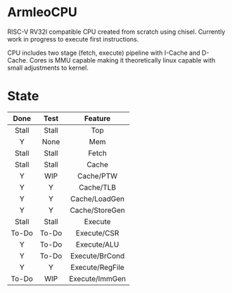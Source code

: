 # ArmleoCPU

RISC-V RV32I compatible CPU created from scratch using chisel. Currently work in progress to execute first instructions.

CPU includes two stage (fetch, execute) pipeline with I-Cache and D-Cache. Cores is MMU capable making it theoretically linux capable with small adjustments to kernel.

# State
|Done   |Test   |Feature        |
|:-----:|:-----:|:-------------:|
|Stall  |Stall  |Top            |
|Y      |None   |Mem            |
|Stall  |Stall  |Fetch          |
|Stall  |Stall  |Cache          |
|Y      |WIP    |Cache/PTW      |
|Y      |Y      |Cache/TLB      |
|Y      |Y      |Cache/LoadGen  |
|Y      |Y      |Cache/StoreGen |
|Stall  |Stall  |Execute        |
|To-Do  |To-Do  |Execute/CSR    |
|Y      |To-Do  |Execute/ALU    |
|Y      |To-Do  |Execute/BrCond |
|Y      |Y      |Execute/RegFile|
|To-Do  |WIP    |Execute/ImmGen |
